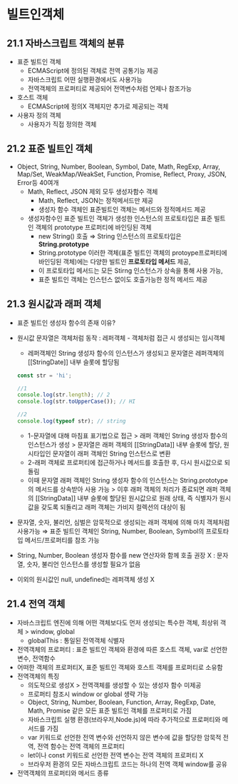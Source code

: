 # 빌트인객체

## 21.1 자바스크립트 객체의 분류

- 표준 빌트인 객체
    - ECMAScript에 정의된 객체로 전역 공통기능 제공
    - 자바스크립트 어떤 실행환경에서도 사용가능
    - 전역객체의 프로퍼티로 제공되어 전역변수처럼 언제나 참조가능
- 호스트 객체
    - ECMAScript에 정의X 객체지만 추가로 제공되는 객체
- 사용자 정의 객체
    - 사용자가 직접 정의한 객체

## 21.2 표준 빌트인 객체

- Object, String, Number, Boolean, Symbol, Date, Math, RegExp, Array, Map/Set, WeakMap/WeakSet, Function, Promise, Reflect, Proxy, JSON, Error등 40여개
    - Math, Reflect, JSON 제외 모두 생성자함수 객체
        - Math, Reflect, JSON는 정적메서드만 제공
        - 생성자 함수 객체인 표준빌트인 객체는 메서드와 정적메서드 제공
    - 생성자함수인 표준 빌트인 객체가 생성한 인스턴스의 프로토타입은 표준 빌트인 객체의 prototype 프로퍼티에 바인딩된 객체
        - new String() 호출 ⇒ String 인스턴스의 프로토타입은 **String.prototype**
        - String.prototype 이러한 객체(표준 빌트인 객체의 protoype프로퍼티에 바인딩된 객체)에는 다양한 빌트인 **프로토타입 메서드** 제공,
        - 이 프로토타입 메서드는 모든 Stirng  인스턴스가 상속을 통해 사용 가능,
        - 표준 빌트인 객체는 인스턴스 없이도 호출가능한 정적 메서드 제공
    

## 21.3 원시값과 래퍼 객체

- 표준 빌트인 생성자 함수의 존재 이유?
- 원시값 문자열은 객체처럼 동작 : 레퍼객체 - 객체처럼 접근 시 생성되는 임시객체
    - 레퍼객체인 String 생성자 함수의 인스턴스가 생성되고 문자열은 레퍼객체의 [[StringDate]] 내부 슬롯에 할당됨
    
    ```jsx
    const str = 'hi';
    
    //1
    console.log(str.length); // 2
    console.log(str.toUpperCase()); // HI
    
    //2
    console.log(typeof str); // string
    ```
    
    - 1-문자열에 대해 마침표 표기법으로 접근 > 래퍼 객체인 String 생성자 함수의 인스턴스가 생성 >  문자열은 래퍼 객체의 [[StringData]] 내부 슬롯에 할당, 원시타입인 문자열이 래퍼 객체인 String 인스턴스로 변환
    - 2-래퍼 객체로 프로퍼티에 접근하거나 메서드를 호출한 후, 다시 원시값으로 되돌림
    - 이때 문자열 래퍼 객체인 String 생성자 함수의 인스턴스는 String.prototype의 메서드를 상속받아 사용 가능 > 이후 래퍼 객체의 처리가 종료되면 래퍼 객체의 [[StringData]] 내부 슬롯에 할당된 원시값으로 원래 상태, 즉 식별자가 원시값을 갖도록 되돌리고 래퍼 객체는 가비지 컬렉션의 대상이 됨
- 문자열, 숫자, 불리언, 심벌은 암묵적으로 생성되는 래퍼 객체에 의해 마치 객체처럼 사용가능 ⇒ 표준 빌트인 객체인 String, Number, Boolean, Symbol의 프로토타입 메서드/프로퍼티를 참조 가능
- String, Number, Boolean 생성자 함수를 new 연산자와 함께 호출 권장 X :  문자열, 숫자, 불리언 인스턴스를 생성할 필요가 없음
- 이외의 원시값인 null, undefined는 레퍼객체 생성 X

## 21.4 전역 객체

- 자바스크립트 엔진에 의해 어떤 객체보다도 먼저 생성되는 특수한 객체, 최상위 객체 > window, global
    - globalThis : 통일된 전역객체 식별자
- 전역객체의 프로퍼티 : 표준 빌트인 객체와 환경에 따른 호스트 객체, var로 선언한 변수, 전역함수
- 어떠한 객체의 프로퍼티X, 표준 빌트인 객체와 호스트 객체를 프로퍼티로 소유함
- 전역객체의 특징
    - 의도적으로 생성X > 전역객체를 생성할 수 있는 생성자 함수 미제공
    - 프로퍼티 참조시 window or global 생략 가능
    - Object, String, Number, Boolean, Function, Array, RegExp, Date, Math, Promise 같은 모든 표준 빌트인 객체를 프로퍼티로 가짐
    - 자바스크립트 실행 환경(브라우저,Node.js)에 따라 추가적으로 프로퍼티와 메서드를 가짐
    - var 키워드로 선언한 전역 변수와 선언하지 않은 변수에 값을 할당한 암묵적 전역, 전역 함수는 전역 객체의 프로퍼티
    - let이나 const 키워드로 선언한 전역 변수는 전역 객체의 프로퍼티 X
    - 브라우저 환경의 모든 자바스크립트 코드는 하나의 전역 객체 window를 공유
- 전역객체의 프로퍼티와 메서드 종류
